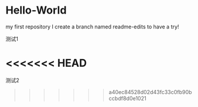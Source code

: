 # Hello-World
my first repository
I create a branch named readme-edits to have a try!

测试1

<<<<<<< HEAD
=======
测试2

>>>>>>> a40ec84528d02d43fc33c0fb90bccbdf8d0e1021
